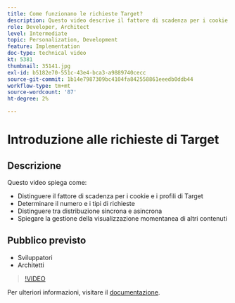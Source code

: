 ```yaml
---
title: Come funzionano le richieste Target?
description: Questo video descrive il fattore di scadenza per i cookie e i profili di Target. Scopri come determinare il numero e i tipi di richieste Target, distinguere tra distribuzione sincrona e asincrona e spiegare la gestione della visualizzazione momentanea di altri contenuti.
role: Developer, Architect
level: Intermediate
topic: Personalization, Development
feature: Implementation
doc-type: technical video
kt: 5381
thumbnail: 35141.jpg
exl-id: b5182e70-551c-43e4-bca3-a9889740cecc
source-git-commit: 1b14e7987309bc4104fa842558861eeedb0ddb44
workflow-type: tm+mt
source-wordcount: '87'
ht-degree: 2%

---
```


# Introduzione alle richieste di Target

## Descrizione

Questo video spiega come:

* Distinguere il fattore di scadenza per i cookie e i profili di Target
* Determinare il numero e i tipi di richieste
* Distinguere tra distribuzione sincrona e asincrona
* Spiegare la gestione della visualizzazione momentanea di altri contenuti

## Pubblico previsto

* Sviluppatori
* Architetti

>[!VIDEO](https://video.tv.adobe.com/v/35141/?quality=12)

Per ulteriori informazioni, visitare il [documentazione](https://experienceleague.adobe.com/docs/target/using/implement-target/implementing-target.html?lang=en).
